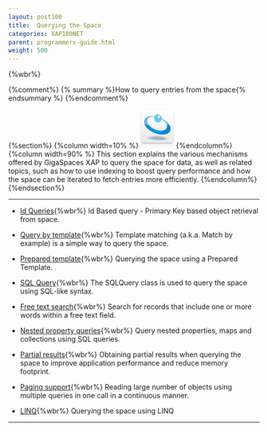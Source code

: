 ```yaml
---
layout: post100
title:  Querying the Space
categories: XAP100NET
parent: programmers-guide.html
weight: 500
---
```


{%wbr%}

{%comment%}
{% summary %}How to query entries from the space{% endsummary %}
{%endcomment%}

{%section%}
{%column width=10% %}
![data-access.jpg](/attachment_files/subject/data-access.png)
{%endcolumn%}
{%column width=90% %}
This section explains the various mechanisms offered by GigaSpaces XAP to query the space for data, as well as related topics, such as how to use indexing to boost query performance and how the space can be iterated to fetch entries more efficiently.
{%endcolumn%}
{%endsection%}

<hr/>


- [Id Queries](./query-by-id.html){%wbr%}
Id Based query - Primary Key based object retrieval from space.

- [Query by template](./query-template-matching.html){%wbr%}
Template matching (a.k.a. Match by example) is a simple way to query the space.

- [Prepared template](./query-prepared-template.html){%wbr%}
Querying the space using a Prepared Template.

- [SQL Query](./query-sql.html){%wbr%}
The SQLQuery class is used to query the space using SQL-like syntax.

- [Free text search](./query-free-text-search.html){%wbr%}
Search for records that include one or more words within a free text field.

- [Nested property queries](./query-nested-properties.html){%wbr%}
Query nested properties, maps and collections using SQL queries.

- [Partial results](./query-partial-results.html){%wbr%}
Obtaining partial results when querying the space to improve application performance and reduce memory footprint.

- [Paging support](./query-paging-support.html){%wbr%}
Reading large number of objects using multiple queries in one call in a continuous manner.

- [LINQ](./query-linq.html){%wbr%}
Querying the space using LINQ
<hr/>


